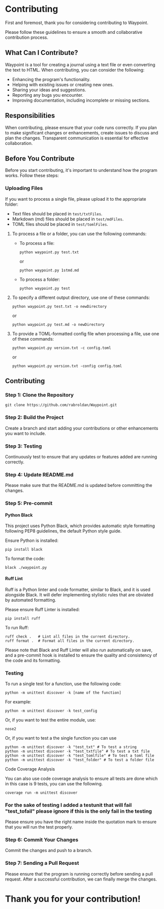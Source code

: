 # Contributing

First and foremost, thank you for considering contributing to Waypoint.

Please follow these guidelines to ensure a smooth and collaborative contribution process.

## What Can I Contribute?

Waypoint is a tool for creating a journal using a text file or even converting the text to HTML. When contributing, you can consider the following:

- Enhancing the program's functionality.
- Helping with existing issues or creating new ones.
- Sharing your ideas and suggestions.
- Reporting any bugs you encounter.
- Improving documentation, including incomplete or missing sections.

## Responsibilities

When contributing, please ensure that your code runs correctly. If you plan to make significant changes or enhancements, create issues to discuss and plan the changes. Transparent communication is essential for effective collaboration.

## Before You Contribute

Before you start contributing, it's important to understand how the program works. Follow these steps:

### Uploading Files

If you want to process a single file, please upload it to the appropriate folder:

- Text files should be placed in `test/txtFiles`.
- Markdown (md) files should be placed in `test/mdFiles`.
- TOML files should be placed in `test/tomlFiles`.

1. To process a file or a folder, you can use the following commands:

   - To process a file:

     ```
     python waypoint.py test.txt
     ```

     or

     ```
     python waypoint.py 1stmd.md
     ```

   - To process a folder:

     ```
     python waypoint.py test
     ```

2. To specify a different output directory, use one of these commands:

   ```
   python waypoint.py test.txt -o newDirectory
   ```

   or

   ```
   python waypoint.py test.md -o newDirectory
   ```

3. To provide a TOML-formatted config file when processing a file, use one of these commands:

   ```
   python waypoint.py version.txt -c config.toml
   ```

   or

   ```
   python waypoint.py version.txt -config config.toml
   ```

## Contributing

### Step 1: Clone the Repository

```
git clone https://github.com/rabroldan/Waypoint.git
```

### Step 2: Build the Project

Create a branch and start adding your contributions or other enhancements you want to include.

### Step 3: Testing

Continuously test to ensure that any updates or features added are running correctly.

### Step 4: Update README.md

Please make sure that the README.md is updated before committing the changes.

### Step 5: Pre-commit

#### Python Black

This project uses Python Black, which provides automatic style formatting following PEP8 guidelines, the default Python style guide.

Ensure Python is installed:

```
pip install black
```

To format the code:

```
black ./waypoint.py
```

#### Ruff Lint

Ruff is a Python linter and code formatter, similar to Black, and it is used alongside Black. It will defer implementing stylistic rules that are obviated by automated formatting.

Please ensure Ruff Linter is installed:

```
pip install ruff
```

To run Ruff:

```
ruff check .   # Lint all files in the current directory.
ruff format .  # Format all files in the current directory.
```

Please note that Black and Ruff Linter will also run automatically on save, and a pre-commit hook is installed to ensure the quality and consistency of the code and its formatting.

### Testing

To run a single test for a function, use the following code:

```
python -m unittest discover -k [name of the function]
```

For example:

```
python -m unittest discover -k test_config
```

Or, if you want to test the entire module, use:

```
nose2
```
Or, if you want to test a the single function you can use


```
python -m unittest discover -k "test_txt" # To test a string
python -m unittest discover -k "test_txtfile" # To test a txt file
python -m unittest discover -k "test_tomlfile" # To test a toml file
python -m unittest discover -k "test_folder" # To test a folder file
```

Code Coverage Analysis

You can also use code coverage analysis to ensure all tests are done which in this case is 9 tests, you can use the following.

```
coverage run -m unittest discover
```

### For the sake of testing I added a testunit that will fail "test_tofail" please ignore if this is the only fail in the testing

Please ensure you have the right name inside the quotation mark to ensure that you will run the test properly.

### Step 6: Commit Your Changes

Commit the changes and push to a branch.

### Step 7: Sending a Pull Request

Please ensure that the program is running correctly before sending a pull request. After a successful contribution, we can finally merge the changes.

# Thank you for your contribution!
